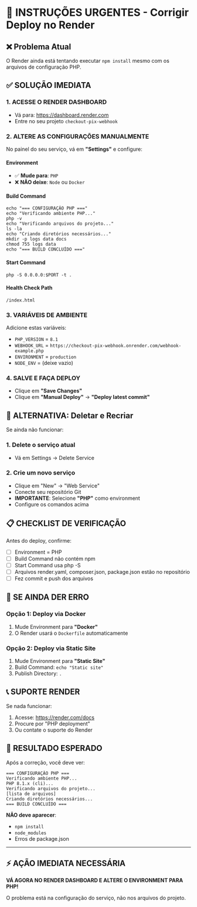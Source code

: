# 🚨 INSTRUÇÕES URGENTES - Corrigir Deploy no Render

## ❌ Problema Atual
O Render ainda está tentando executar `npm install` mesmo com os arquivos de configuração PHP.

## ✅ SOLUÇÃO IMEDIATA

### 1. **ACESSE O RENDER DASHBOARD**
- Vá para: https://dashboard.render.com
- Entre no seu projeto `checkout-pix-webhook`

### 2. **ALTERE AS CONFIGURAÇÕES MANUALMENTE**

No painel do seu serviço, vá em **"Settings"** e configure:

#### **Environment**
- ✅ **Mude para**: `PHP`
- ❌ **NÃO deixe**: `Node` ou `Docker`

#### **Build Command**
```
echo "=== CONFIGURAÇÃO PHP ==="
echo "Verificando ambiente PHP..."
php -v
echo "Verificando arquivos do projeto..."
ls -la
echo "Criando diretórios necessários..."
mkdir -p logs data docs
chmod 755 logs data
echo "=== BUILD CONCLUÍDO ==="
```

#### **Start Command**
```
php -S 0.0.0.0:$PORT -t .
```

#### **Health Check Path**
```
/index.html
```

### 3. **VARIÁVEIS DE AMBIENTE**
Adicione estas variáveis:
- `PHP_VERSION` = `8.1`
- `WEBHOOK_URL` = `https://checkout-pix-webhook.onrender.com/webhook-example.php`
- `ENVIRONMENT` = `production`
- `NODE_ENV` = (deixe vazio)

### 4. **SALVE E FAÇA DEPLOY**
- Clique em **"Save Changes"**
- Clique em **"Manual Deploy"** → **"Deploy latest commit"**

## 🔧 ALTERNATIVA: Deletar e Recriar

Se ainda não funcionar:

### 1. **Delete o serviço atual**
- Vá em Settings → Delete Service

### 2. **Crie um novo serviço**
- Clique em "New" → "Web Service"
- Conecte seu repositório Git
- **IMPORTANTE**: Selecione **"PHP"** como environment
- Configure os comandos acima

## 📋 CHECKLIST DE VERIFICAÇÃO

Antes do deploy, confirme:
- [ ] Environment = PHP
- [ ] Build Command não contém npm
- [ ] Start Command usa php -S
- [ ] Arquivos render.yaml, composer.json, package.json estão no repositório
- [ ] Fez commit e push dos arquivos

## 🚨 SE AINDA DER ERRO

### Opção 1: Deploy via Docker
1. Mude Environment para **"Docker"**
2. O Render usará o `Dockerfile` automaticamente

### Opção 2: Deploy via Static Site
1. Mude Environment para **"Static Site"**
2. Build Command: `echo "Static site"`
3. Publish Directory: `.`

## 📞 SUPORTE RENDER

Se nada funcionar:
1. Acesse: https://render.com/docs
2. Procure por "PHP deployment"
3. Ou contate o suporte do Render

## 🎯 RESULTADO ESPERADO

Após a correção, você deve ver:
```
=== CONFIGURAÇÃO PHP ===
Verificando ambiente PHP...
PHP 8.1.x (cli)...
Verificando arquivos do projeto...
[lista de arquivos]
Criando diretórios necessários...
=== BUILD CONCLUÍDO ===
```

**NÃO deve aparecer**:
- `npm install`
- `node_modules`
- Erros de package.json

---

## ⚡ AÇÃO IMEDIATA NECESSÁRIA

**VÁ AGORA NO RENDER DASHBOARD E ALTERE O ENVIRONMENT PARA PHP!**

O problema está na configuração do serviço, não nos arquivos do projeto.
